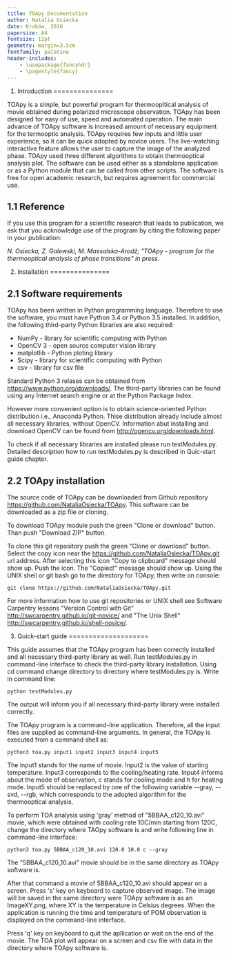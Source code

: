 ```yaml
---
title: TOApy Documentation
author: Natalia Osiecka
date: Kraków, 2016
papersize: A4
fontsize: 12pt
geometry: margin=3.5cm
fontfamily: palatino
header-includes:
    - \usepackage{fancyhdr}
    - \pagestyle{fancy}
---
```


1. Introduction
===============

TOApy is a simple, but powerful program for thermoopltical analysis of movie obtained during polarized microscope observation. TOApy has been designed for easy of use, speed and automated operation. The main advance of TOApy software is increased amount of necessary equipment for the termooptic analysis. TOApy requires few inputs and little user experience, so it can be quick adopted by novice users. The live-watching interactive feature allows the user to capture the image of the analyzed phase. TOApy used three different algorithms to obtain thermooptical analysis plot. The software can be used either as a standalone application or as a Python module that can be called from other scripts. The software is free for open academic research, but requires agreement for commercial use.  

1.1 Reference
-------------
If you use this program for a scientific research that leads to publication, we ask that you acknowledge use of the program by citing the following paper in your publication:

*N. Osiecka, Z. Galewski, M. Massalska-Arodź; "TOApy - program for the thermooptical analysis of phase transitions" in press*.

2. Installation
===============

2.1 Software requirements
-------------------------
TOApy has been written in Python programming language. Therefore to use the software, you must have Python 3.4 or Python 3.5 installed. In addition, the following third-party Python libraries are also required:

- NumPy - library for scientific computing with Python
- OpenCV 3 - open source computer vision library
- matplotlib - Python ploting library
- Scipy - library for scientific computing with Python
- csv - library for csv file

Standard Python 3 relases can be obtained from https://www.python.org/downloads/. The third-party libraries can be found using any Internet search engine or at the Python Package Index.

However more convenient option is to obtain science-oriented Python distribution i.e., Anaconda Python. Thise distribution already include almost all necessary libraries, without OpenCV. Information abut installing and download OpenCV can be found from http://opencv.org/downloads.html.

To check if all necessary libraries are installed please run testModules.py. Detailed description how to run testModules.py is described in Quic-start guide chapter.

2.2 TOApy installation
----------------------

The source code of TOApy can be downloaded from Github repository https://github.com/NataliaOsiecka/TOApy. This software can be downloaded as a zip file or cloning.

To download TOApy module push the green "Clone or download" button. Than push "Download ZIP" button.

To clone this git repository push the green "Clone or download" button. Select the copy icon near the https://github.com/NataliaOsiecka/TOApy.git url address. After selecting this icon "Copy to clipboard" message should show up. Push the icon. The "Copied!" message should show up. Using the UNIX shell or git bash go to the directory for TOApy, then write on console:

```
git clone https://github.com/NataliaOsiecka/TOApy.git
```

For more information how to use git repositories or UNIX shell see Software Carpentry lessons "Version Control with Git" http://swcarpentry.github.io/git-novice/ and "The Unix Shell" http://swcarpentry.github.io/shell-novice/.

3. Quick-start guide
====================

This guide assumes that the TOApy program has been correctly installed and all necessary third-party library as well. Run testModules.py in command-line interface to check the third-party library installation. Using cd command change directory to directory where testModules.py is. Write in command line:

```
python testModules.py
```

The output will inform you if all necessary third-party library were installed correctly.

The TOApy program is a command-line application. Therefore, all the input files are supplied as command-line arguments. In general, the TOApy is executed from a command shell as:

```
python3 toa.py input1 input2 input3 input4 input5 
```

The input1 stands for the name of movie. Input2 is the value of starting temperature. Input3 corresponds to the cooling/heating rate. Input4 informs about the mode of observation, c stands for cooling mode and h for heating mode. Input5 should be replaced by one of the following variable --gray, --svd, --rgb, which corresponds to the adopted algorithm for the thermooptical analysis.

To perform TOA analysis using 'gray' method of "5BBAA_c120_10.avi" movie, which were obtained with cooling rate 10C/min starting from 120C, change the directory where TAOpy software is and write following line in command-line interface:

```
python3 toa.py 5BBAA_c120_10.avi 120.0 10.0 c --gray
```

The "5BBAA_c120_10.avi" movie should be in the same directory as TOApy software is.

After that command a movie of 5BBAA_c120_10.avi should appear on a screen. Press 's' key on keyboard to capture observed image. The image will be saved in the same directory were TOApy software is as an ImageXY.png, where XY is the temperature in Celsius degrees. When the application is running the time and temperature of POM observation is displayed on the command-line interface.

Press 'q' key on keyboard to quit the apllication or wait on the end of the movie. The TOA plot will appear on a screen and csv file with data in the directory where TOApy software is.

